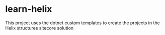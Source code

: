 # learn-helix

This project uses the dotnet custom templates to create the projects in the Helix structures sitecore solution 
